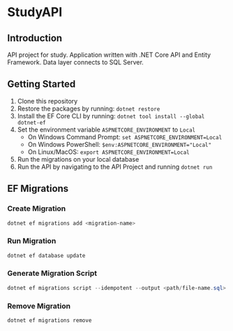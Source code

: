 # StudyAPI

## Introduction
API project for study. Application written with .NET Core API and Entity Framework. Data layer connects to SQL Server.

## Getting Started

1. Clone this repository
2. Restore the packages by running: `dotnet restore`
3. Install the EF Core CLI by running: `dotnet tool install --global dotnet-ef`
4. Set the environment variable `ASPNETCORE_ENVIRONMENT` to `Local`
    - On Windows Command Prompt: `set ASPNETCORE_ENVIRONMENT=Local`
    - On Windows PowerShell: `$env:ASPNETCORE_ENVIRONMENT="Local"`
    - On Linux/MacOS: `export ASPNETCORE_ENVIRONMENT=Local`
5. Run the migrations on your local database
6. Run the API by navigating to the API Project and running `dotnet run`

## EF Migrations

### Create Migration

``` powershell
dotnet ef migrations add <migration-name>
```

### Run Migration

``` powershell
dotnet ef database update
```

### Generate Migration Script

``` powershell
dotnet ef migrations script --idempotent --output <path/file-name.sql>
```

### Remove Migration

``` powershell
dotnet ef migrations remove
```